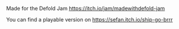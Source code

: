 Made for the Defold Jam https://itch.io/jam/madewithdefold-jam 

You can find a playable version on https://sefan.itch.io/ship-go-brrr
